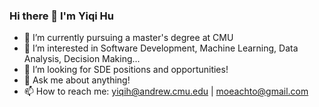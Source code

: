 ### Hi there 👋 I'm Yiqi Hu

- 🔭 I’m currently pursuing a master's degree at CMU
- 🌱 I’m interested in Software Development, Machine Learning, Data Analysis, Decision Making...
- 🤔 I’m looking for SDE positions and opportunities!
- 💬 Ask me about anything!
- 📫 How to reach me: yiqih@andrew.cmu.edu | moeachto@gmail.com
